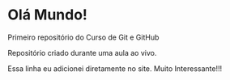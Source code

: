 # Olá Mundo!
Primeiro repositório do Curso de Git e GitHub

Repositório criado durante uma aula ao vivo.

Essa linha eu adicionei diretamente no site. Muito Interessante!!!
